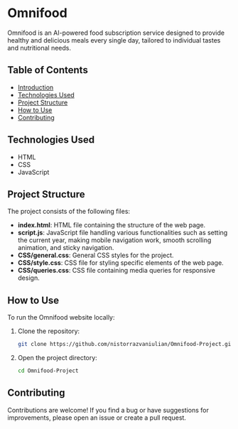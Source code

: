 # Omnifood

Omnifood is an AI-powered food subscription service designed to provide healthy and delicious meals every single day, tailored to individual tastes and nutritional needs.

## Table of Contents

- [Introduction](#omnifood)
- [Technologies Used](#technologies-used)
- [Project Structure](#project-structure)
- [How to Use](#how-to-use)
- [Contributing](#contributing)

## Technologies Used

- HTML
- CSS
- JavaScript

## Project Structure

The project consists of the following files:

- **index.html**: HTML file containing the structure of the web page.
- **script.js**: JavaScript file handling various functionalities such as setting the current year, making mobile navigation work, smooth scrolling animation, and sticky navigation.
- **CSS/general.css**: General CSS styles for the project.
- **CSS/style.css**: CSS file for styling specific elements of the web page.
- **CSS/queries.css**: CSS file containing media queries for responsive design.

## How to Use

To run the Omnifood website locally:

1. Clone the repository:

   ```bash
   git clone https://github.com/nistorrazvaniulian/Omnifood-Project.git

2. Open the project directory:
   ```bash
   cd Omnifood-Project

## Contributing
Contributions are welcome! If you find a bug or have suggestions for improvements, please open an issue or create a pull request.

